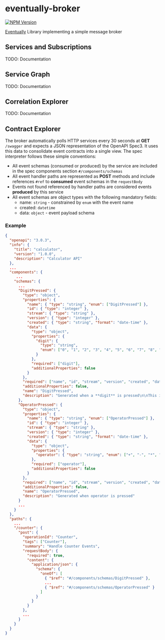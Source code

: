 # eventually-broker

[![NPM Version](https://img.shields.io/npm/v/@rotorsoft/eventually-broker.svg)](https://www.npmjs.com/package/@rotorsoft/eventually-broker)

[Eventually](../../README.md) Library implementing a simple message broker

## Services and Subscriptions

TODO: Documentation

## Service Graph

TODO: Documentation

## Correlation Explorer

TODO: Documentation

## Contract Explorer

The broker automatically polls HTTP services every 30 seconds at **GET** `/swagger` and expects a JSON representation of the OpenAPI Spec3. It uses this data to consolidate event contracts into a single view. The spec interpreter follows these simple conventions:

* All event schemas (consumed or produced) by the service are included in the spec components section `#/components/schemas`
* All event handler paths are represented as **POST** methods and include references `#ref` to **consumed** event schemas in the `requestBody`
* Events not found referenced by handler paths are considered events **produced** by this service
* All event schemas are object types with the following mandatory fields:
  * name: `string` - constrained by `enum` with the event name
  * created: `datetime`
  * data: `object` - event payload schema

### Example

```json
{
  "openapi": "3.0.3",
  "info": {
    "title": "calculator",
    "version": "1.0.0",
    "description": "Calculator API"
  },
  ...
  "components": {
     ...
    "schemas": {
      ... 
      "DigitPressed": {
        "type": "object",
        "properties": {
          "name": { "type": "string", "enum": ["DigitPressed"] },
          "id": { "type": "integer" },
          "stream": { "type": "string" },
          "version": { "type": "integer" },
          "created": { "type": "string", "format": "date-time" },
          "data": {
            "type": "object",
            "properties": {
              "digit": {
                "type": "string",
                "enum": ["0", "1", "2", "3", "4", "5", "6", "7", "8", "9"]
              }
            },
            "required": ["digit"],
            "additionalProperties": false
          }
        },
        "required": ["name", "id", "stream", "version", "created", "data"],
        "additionalProperties": false,
        "name": "DigitPressed",
        "description": "Generated when a **digit** is pressed\n\nThis is and example to use\n* markup language\n* inside descriptions"
      },
      "OperatorPressed": {
        "type": "object",
        "properties": {
          "name": { "type": "string", "enum": ["OperatorPressed"] },
          "id": { "type": "integer" },
          "stream": { "type": "string" },
          "version": { "type": "integer" },
          "created": { "type": "string", "format": "date-time" },
          "data": {
            "type": "object",
            "properties": {
              "operator": { "type": "string", "enum": ["+", "-", "*", "/"] }
            },
            "required": ["operator"],
            "additionalProperties": false
          }
        },
        "required": ["name", "id", "stream", "version", "created", "data"],
        "additionalProperties": false,
        "name": "OperatorPressed",
        "description": "Generated when operator is pressed"
      }
      ...
    }
  },
  "paths": {
    ...
    "/counter": {
      "post": {
        "operationId": "Counter",
        "tags": ["Counter"],
        "summary": "Handle Counter Events",
        "requestBody": {
          "required": true,
          "content": {
            "application/json": {
              "schema": {
                "oneOf": [
                  { "$ref": "#/components/schemas/DigitPressed" },
                  ...
                  { "$ref": "#/components/schemas/OperatorPressed" }
                ]
              }
            }
          }
        },
        ...
      }
    }
  }
}
```
